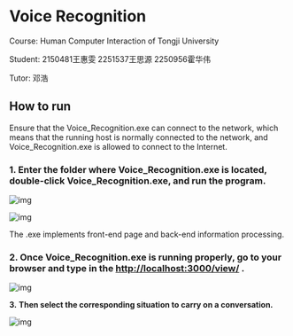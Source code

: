 # Voice Recognition

Course: Human Computer Interaction of Tongji University

Student: 2150481王惠雯 2251537王思源 2250956霍华伟

Tutor: 邓浩

 

## **How to run** 

 

Ensure that the Voice_Recognition.exe can connect to the network, which means that the running host is normally connected to the network, and Voice_Recognition.exe is allowed to connect to the Internet.

 

### **1.** Enter the folder where Voice_Recognition.exe is located, double-click Voice_Recognition.exe, and run the program.

 

![img](https://github.com/kuebght/HCI_Project/blob/main/readme-img/%E5%B1%8F%E5%B9%95%E6%88%AA%E5%9B%BE%202024-06-12%20211222.png?raw=true)

![img](https://github.com/kuebght/HCI_Project/blob/main/readme-img/%E5%B1%8F%E5%B9%95%E6%88%AA%E5%9B%BE%202024-06-12%20211243.png?raw=true)

 

The .exe implements front-end page and back-end information processing.

 

### **2.** Once Voice_Recognition.exe is running properly, go to your browser and type in the [**http://localhost:3000/view/**](http://localhost:3000/view/) **.**

 

![img](https://github.com/kuebght/HCI_Project/blob/main/readme-img/%E5%B1%8F%E5%B9%95%E6%88%AA%E5%9B%BE%202024-06-12%20212123.png?raw=true)

 

**3.** **Then select the corresponding situation to carry on a conversation.**

![img](https://github.com/kuebght/HCI_Project/blob/main/readme-img/%E5%B1%8F%E5%B9%95%E6%88%AA%E5%9B%BE%202024-06-12%20212722.png?raw=true)

